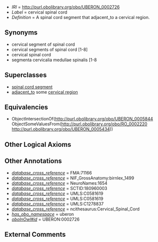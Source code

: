  * *IRI* = http://purl.obolibrary.org/obo/UBERON_0002726
 * *Label* = cervical spinal cord
 * *Definition* = A spinal cord segment that adjacent_to a cervical region.

## Synonyms

 * cervical segment of spinal cord
 * cervical segments of spinal cord [1-8]
 * cervical spinal cord
 * segmenta cervicalia medullae spinalis [1-8

## Superclasses

 * [spinal cord segment](../../UBERON/44/UBERON_0005844.md)
 * [adjacent_to](../../RO/20/RO_0002220.md) some [cervical region](../../UBERON/34/UBERON_0005434.md)

## Equivalencies

 * ObjectIntersectionOf(<http://purl.obolibrary.org/obo/UBERON_0005844> ObjectSomeValuesFrom(<http://purl.obolibrary.org/obo/RO_0002220> <http://purl.obolibrary.org/obo/UBERON_0005434>))

## Other Logical Axioms


## Other Annotations

 * *[database_cross_reference](../../ef/oboInOwl#hasDbXref.md)* = FMA:71166
 * *[database_cross_reference](../../ef/oboInOwl#hasDbXref.md)* = NIF_GrossAnatomy:birnlex_1499
 * *[database_cross_reference](../../ef/oboInOwl#hasDbXref.md)* = NeuroNames:1654
 * *[database_cross_reference](../../ef/oboInOwl#hasDbXref.md)* = SCTID:180960003
 * *[database_cross_reference](../../ef/oboInOwl#hasDbXref.md)* = UMLS:C0581619
 * *[database_cross_reference](../../ef/oboInOwl#hasDbXref.md)* = UMLS:C0581619
 * *[database_cross_reference](../../ef/oboInOwl#hasDbXref.md)* = UMLS:C1278837
 * *[database_cross_reference](../../ef/oboInOwl#hasDbXref.md)* = ncithesaurus:Cervical_Spinal_Cord
 * *[has_obo_namespace](../../ce/oboInOwl#hasOBONamespace.md)* = uberon
 * *[oboInOwl#id](../../id/oboInOwl#id.md)* = UBERON:0002726

## External Comments

